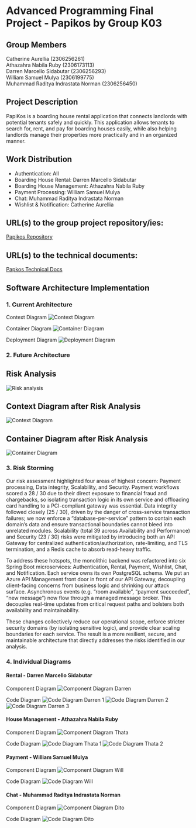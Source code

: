 # Advanced Programming Final Project - Papikos by Group K03
## **Group Members**
Catherine Aurellia (2306256261)<br>
Athazahra Nabila Ruby (2306173113)<br> 
Darren Marcello Sidabutar (2306256293)<br>
William Samuel Mulya (2306199775)<br>
Muhammad Raditya Indrastata Norman (2306256450) <br>

## **Project Description**
PapiKos is a boarding house rental application that connects landlords with potential tenants safely and quickly. This application allows tenants to search for, rent, and pay for boarding houses easily, while also helping landlords manage their properties more practically and in an organized manner.


## **Work Distribution**
* Authentication: All
* Boarding House Rental: Darren Marcello Sidabutar
* Boarding House Management: Athazahra Nabila Ruby
* Payment Processing: William Samuel Mulya
* Chat: Muhammad Raditya Indrastata Norman
* Wishlist & Notification: Catherine Aurellia


## URL(s) to the group project repository/ies:
[Papikos Repository](https://github.com/Group3-AdvProg/papikos)


## URL(s) to the technical documents:
[Papkos Technical Docs](https://docs.google.com/document/d/1UUP2N7lyEjMo6M4J-rEnBAB-YIbCyOc5ocVgWecGnYU/edit?tab=t.0)

## Software Architecture Implementation
### 1. Current Architecture
Context Diagram
![Context Diagram](images/context.png)

Container Diagram
![Container Diagram](images/container.png)

Deployment Diagram
![Deployment Diagram](images/deployment.png)

### 2. Future Architecture

## Risk Analysis
![Risk analysis](images/Risk.png)

## Context Diagram after Risk Analysis
![Context Diagram](images/Future_Context.png)

## Container Diagram after Risk Analysis
![Container Diagram](images/Future_Container.png)

### 3. Risk Storming
Our risk assessment highlighted four areas of highest concern: Payment processing, Data integrity, Scalability, and Security. Payment workflows scored a 28 / 30 due to their direct exposure to financial fraud and chargebacks, so isolating transaction logic in its own service and offloading card handling to a PCI-compliant gateway was essential. Data integrity followed closely (25 / 30), driven by the danger of cross-service transaction failures; we now enforce a “database-per-service” pattern to contain each domain’s data and ensure transactional boundaries cannot bleed into unrelated modules. Scalability (total 39 across Availability and Performance) and Security (23 / 30) risks were mitigated by introducing both an API Gateway for centralized authentication/authorization, rate-limiting, and TLS termination, and a Redis cache to absorb read-heavy traffic.

To address these hotspots, the monolithic backend was refactored into six Spring Boot microservices: Authentication, Rental, Payment, Wishlist, Chat, and Notification. Each service owns its own PostgreSQL schema. We put an Azure API Management front door in front of our API Gateway, decoupling client-facing concerns from business logic and shrinking our attack surface. Asynchronous events (e.g. “room available”, “payment succeeded”, “new message”) now flow through a managed message broker. This decouples real-time updates from critical request paths and bolsters both availability and maintainability.

These changes collectively reduce our operational scope, enforce stricter security domains (by isolating sensitive logic), and provide clear scaling boundaries for each service. The result is a more resilient, secure, and maintainable architecture that directly addresses the risks identified in our analysis.

### 4. Individual Diagrams

#### Rental - Darren Marcello Sidabutar
Component Diagram
![Component Diagram Darren](images/Component_Darren.png)

Code Diagram
![Code Diagram Darren 1](images/Code1_Darren.png)
![Code Diagram Darren 2](images/Code2_Darren.png)
![Code Diagram Darren 3](images/Code3_Darren.png)

#### House Management - Athazahra Nabila Ruby
Component Diagram
![Component Diagram Thata](images/component_thata.png)

Code Diagram
![Code Diagram Thata 1](images/code_thata_1.png)
![Code Diagram Thata 2](images/code_thata_2.png)


#### Payment - William Samuel Mulya
Component Diagram
![Component Diagram Will](images/component_will.png)

Code Diagram
![Code Diagram Will](images/code_will.png)

#### Chat - Muhammad Raditya Indrastata Norman
Component Diagram
![Component Diagram Dito](images/Component_Dito.png)

Code Diagram
![Code Diagram Dito](images/Code_Dito.png)